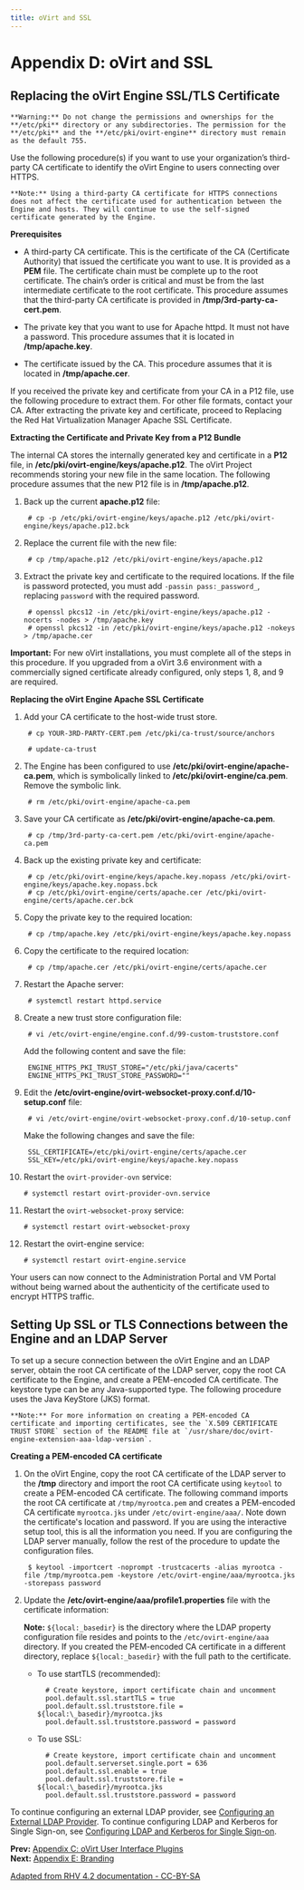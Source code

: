 ```yaml
---
title: oVirt and SSL
---
```


# Appendix D: oVirt and SSL

## Replacing the oVirt Engine SSL/TLS Certificate

    **Warning:** Do not change the permissions and ownerships for the **/etc/pki** directory or any subdirectories. The permission for the **/etc/pki** and the **/etc/pki/ovirt-engine** directory must remain as the default 755.

Use the following procedure(s) if you want to use your organization’s third-party CA certificate to identify the oVirt Engine to users connecting over HTTPS.

    **Note:** Using a third-party CA certificate for HTTPS connections does not affect the certificate used for authentication between the Engine and hosts. They will continue to use the self-signed certificate generated by the Engine.

**Prerequisites**

* A third-party CA certificate. This is the certificate of the CA (Certificate Authority) that issued the certificate you want to use. It is provided as a **PEM** file. The certificate chain must be complete up to the root certificate. The chain’s order is critical and must be from the last intermediate certificate to the root certificate. This procedure assumes that the third-party CA certificate is provided in **/tmp/3rd-party-ca-cert.pem**.

* The private key that you want to use for Apache httpd. It must not have a password. This procedure assumes that it is located in **/tmp/apache.key**.

* The certificate issued by the CA. This procedure assumes that it is located in **/tmp/apache.cer**.

If you received the private key and certificate from your CA in a P12 file, use the following procedure to extract them. For other file formats, contact your CA. After extracting the private key and certificate, proceed to Replacing the Red Hat Virtualization Manager Apache SSL Certificate.

**Extracting the Certificate and Private Key from a P12 Bundle**

The internal CA stores the internally generated key and certificate in a **P12** file, in **/etc/pki/ovirt-engine/keys/apache.p12**. The oVirt Project recommends storing your new file in the same location. The following procedure assumes that the new P12 file is in **/tmp/apache.p12**.

1. Back up the current **apache.p12** file:

        # cp -p /etc/pki/ovirt-engine/keys/apache.p12 /etc/pki/ovirt-engine/keys/apache.p12.bck

2. Replace the current file with the new file:

        # cp /tmp/apache.p12 /etc/pki/ovirt-engine/keys/apache.p12

3. Extract the private key and certificate to the required locations. If the file is password protected, you must add `-passin pass:_password_`, replacing `password` with the required password.

        # openssl pkcs12 -in /etc/pki/ovirt-engine/keys/apache.p12 -nocerts -nodes > /tmp/apache.key
        # openssl pkcs12 -in /etc/pki/ovirt-engine/keys/apache.p12 -nokeys > /tmp/apache.cer

  **Important:** For new oVirt installations, you must complete all of the steps in this procedure. If you upgraded from a oVirt 3.6 environment with a commercially signed certificate already configured, only steps 1, 8, and 9 are required.

**Replacing the oVirt Engine Apache SSL Certificate**

1. Add your CA certificate to the host-wide trust store.

        # cp YOUR-3RD-PARTY-CERT.pem /etc/pki/ca-trust/source/anchors

        # update-ca-trust

2. The Engine has been configured to use **/etc/pki/ovirt-engine/apache-ca.pem**, which is symbolically linked to **/etc/pki/ovirt-engine/ca.pem**. Remove the symbolic link.

        # rm /etc/pki/ovirt-engine/apache-ca.pem

3. Save your CA certificate as **/etc/pki/ovirt-engine/apache-ca.pem**.

        # cp /tmp/3rd-party-ca-cert.pem /etc/pki/ovirt-engine/apache-ca.pem

4. Back up the existing private key and certificate:

        # cp /etc/pki/ovirt-engine/keys/apache.key.nopass /etc/pki/ovirt-engine/keys/apache.key.nopass.bck
        # cp /etc/pki/ovirt-engine/certs/apache.cer /etc/pki/ovirt-engine/certs/apache.cer.bck

5. Copy the private key to the required location:

        # cp /tmp/apache.key /etc/pki/ovirt-engine/keys/apache.key.nopass

6. Copy the certificate to the required location:

        # cp /tmp/apache.cer /etc/pki/ovirt-engine/certs/apache.cer

7. Restart the Apache server:

        # systemctl restart httpd.service

8. Create a new trust store configuration file:

        # vi /etc/ovirt-engine/engine.conf.d/99-custom-truststore.conf

   Add the following content and save the file:

        ENGINE_HTTPS_PKI_TRUST_STORE="/etc/pki/java/cacerts"
        ENGINE_HTTPS_PKI_TRUST_STORE_PASSWORD=""

9. Edit the **/etc/ovirt-engine/ovirt-websocket-proxy.conf.d/10-setup.conf** file:

        # vi /etc/ovirt-engine/ovirt-websocket-proxy.conf.d/10-setup.conf

   Make the following changes and save the file:

        SSL_CERTIFICATE=/etc/pki/ovirt-engine/certs/apache.cer
        SSL_KEY=/etc/pki/ovirt-engine/keys/apache.key.nopass

10. Restart the `ovirt-provider-ovn` service:

        # systemctl restart ovirt-provider-ovn.service
        
11. Restart the `ovirt-websocket-proxy` service:

        # systemctl restart ovirt-websocket-proxy
      
12. Restart the ovirt-engine service:

        # systemctl restart ovirt-engine.service

Your users can now connect to the Administration Portal and VM Portal without being warned about the authenticity of the certificate used to encrypt HTTPS traffic.

## Setting Up SSL or TLS Connections between the Engine and an LDAP Server

To set up a secure connection between the oVirt Engine and an LDAP server, obtain the root CA certificate of the LDAP server, copy the root CA certificate to the Engine, and create a PEM-encoded CA certificate. The keystore type can be any Java-supported type. The following procedure uses the Java KeyStore (JKS) format.

    **Note:** For more information on creating a PEM-encoded CA certificate and importing certificates, see the `X.509 CERTIFICATE TRUST STORE` section of the README file at `/usr/share/doc/ovirt-engine-extension-aaa-ldap-version`.

**Creating a PEM-encoded CA certificate**

1. On the oVirt Engine, copy the root CA certificate of the LDAP server to the **/tmp** directory and import the root CA certificate using `keytool` to create a PEM-encoded CA certificate. The following command imports the root CA certificate at `/tmp/myrootca.pem` and creates a PEM-encoded CA certificate `myrootca.jks` under `/etc/ovirt-engine/aaa/`. Note down the certificate's location and password. If you are using the interactive setup tool, this is all the information you need. If you are configuring the LDAP server manually, follow the rest of the procedure to update the configuration files.

        $ keytool -importcert -noprompt -trustcacerts -alias myrootca -file /tmp/myrootca.pem -keystore /etc/ovirt-engine/aaa/myrootca.jks -storepass password

2. Update the **/etc/ovirt-engine/aaa/profile1.properties** file with the certificate information:

    **Note:** `${local:_basedir}` is the directory where the LDAP property configuration file resides and points to the `/etc/ovirt-engine/aaa` directory. If you created the PEM-encoded CA certificate in a different directory, replace `${local:_basedir}` with the full path to the certificate.

    * To use startTLS (recommended):

            # Create keystore, import certificate chain and uncomment
            pool.default.ssl.startTLS = true
            pool.default.ssl.truststore.file = ${local:\_basedir}/myrootca.jks
            pool.default.ssl.truststore.password = password
    * To use SSL:

            # Create keystore, import certificate chain and uncomment
            pool.default.serverset.single.port = 636
            pool.default.ssl.enable = true
            pool.default.ssl.truststore.file = ${local:\_basedir}/myrootca.jks
            pool.default.ssl.truststore.password = password

To continue configuring an external LDAP provider, see [Configuring an External LDAP Provider](Configuring_an_External_LDAP_Provider). To continue configuring LDAP and Kerberos for Single Sign-on, see [Configuring LDAP and Kerberos for Single Sign-on](Configuring_LDAP_and_Kerberos_for_Single_Sign-on).

**Prev:** [Appendix C: oVirt User Interface Plugins](appe-oVirt_User_Interface_Plugins)<br>
**Next:** [Appendix E: Branding](appe-Branding)

[Adapted from RHV 4.2 documentation - CC-BY-SA](https://access.redhat.com/documentation/en-us/red_hat_virtualization/4.2/html/administration_guide/appe-red_hat_enterprise_virtualization_and_ssl)
